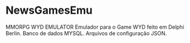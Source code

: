 # NewsGamesEmu
MMORPG WYD EMULATOR
Emulador para o Game WYD feito em Delphi Berlin.
Banco de dados MYSQL.
Arquivos de configuração JSON.
